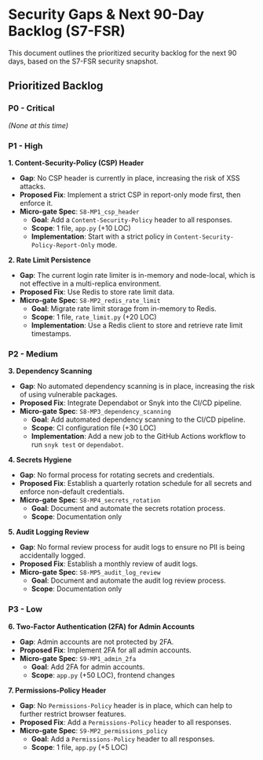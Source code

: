 # Security Gaps & Next 90-Day Backlog (S7-FSR)

This document outlines the prioritized security backlog for the next 90 days, based on the S7-FSR security snapshot.

## Prioritized Backlog

### P0 - Critical
*(None at this time)*

### P1 - High

**1. Content-Security-Policy (CSP) Header**
- **Gap**: No CSP header is currently in place, increasing the risk of XSS attacks.
- **Proposed Fix**: Implement a strict CSP in report-only mode first, then enforce it.
- **Micro-gate Spec**: `S8-MP1_csp_header`
  - **Goal**: Add a `Content-Security-Policy` header to all responses.
  - **Scope**: 1 file, `app.py` (+10 LOC)
  - **Implementation**: Start with a strict policy in `Content-Security-Policy-Report-Only` mode.

**2. Rate Limit Persistence**
- **Gap**: The current login rate limiter is in-memory and node-local, which is not effective in a multi-replica environment.
- **Proposed Fix**: Use Redis to store rate limit data.
- **Micro-gate Spec**: `S8-MP2_redis_rate_limit`
  - **Goal**: Migrate rate limit storage from in-memory to Redis.
  - **Scope**: 1 file, `rate_limit.py` (+20 LOC)
  - **Implementation**: Use a Redis client to store and retrieve rate limit timestamps.

### P2 - Medium

**3. Dependency Scanning**
- **Gap**: No automated dependency scanning is in place, increasing the risk of using vulnerable packages.
- **Proposed Fix**: Integrate Dependabot or Snyk into the CI/CD pipeline.
- **Micro-gate Spec**: `S8-MP3_dependency_scanning`
  - **Goal**: Add automated dependency scanning to the CI/CD pipeline.
  - **Scope**: CI configuration file (+30 LOC)
  - **Implementation**: Add a new job to the GitHub Actions workflow to run `snyk test` or `dependabot`.

**4. Secrets Hygiene**
- **Gap**: No formal process for rotating secrets and credentials.
- **Proposed Fix**: Establish a quarterly rotation schedule for all secrets and enforce non-default credentials.
- **Micro-gate Spec**: `S8-MP4_secrets_rotation`
  - **Goal**: Document and automate the secrets rotation process.
  - **Scope**: Documentation only

**5. Audit Logging Review**
- **Gap**: No formal review process for audit logs to ensure no PII is being accidentally logged.
- **Proposed Fix**: Establish a monthly review of audit logs.
- **Micro-gate Spec**: `S8-MP5_audit_log_review`
  - **Goal**: Document and automate the audit log review process.
  - **Scope**: Documentation only

### P3 - Low

**6. Two-Factor Authentication (2FA) for Admin Accounts**
- **Gap**: Admin accounts are not protected by 2FA.
- **Proposed Fix**: Implement 2FA for all admin accounts.
- **Micro-gate Spec**: `S9-MP1_admin_2fa`
  - **Goal**: Add 2FA for admin accounts.
  - **Scope**: `app.py` (+50 LOC), frontend changes

**7. Permissions-Policy Header**
- **Gap**: No `Permissions-Policy` header is in place, which can help to further restrict browser features.
- **Proposed Fix**: Add a `Permissions-Policy` header to all responses.
- **Micro-gate Spec**: `S9-MP2_permissions_policy`
  - **Goal**: Add a `Permissions-Policy` header to all responses.
  - **Scope**: 1 file, `app.py` (+5 LOC)


